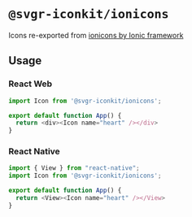 # `@svgr-iconkit/ionicons`

Icons re-exported from [ionicons by Ionic framework](https://ionic.io/ionicons)

## Usage

### React Web

```javascript
import Icon from '@svgr-iconkit/ionicons';

export default function App() {
  return <div><Icon name="heart" /></div>
}

```

### React Native

```javascript
import { View } from "react-native";
import Icon from '@svgr-iconkit/ionicons';

export default function App() {
  return <View><Icon name="heart" /></View>
}

```
